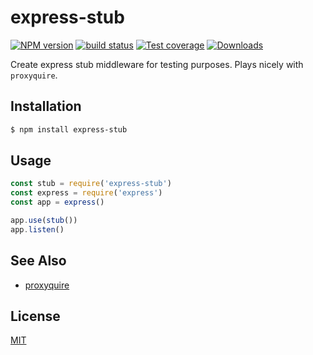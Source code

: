 # express-stub
[![NPM version][npm-image]][npm-url]
[![build status][travis-image]][travis-url]
[![Test coverage][coveralls-image]][coveralls-url]
[![Downloads][downloads-image]][downloads-url]

Create express stub middleware for testing purposes. Plays nicely with
`proxyquire`.

## Installation
```bash
$ npm install express-stub
```

## Usage
```js
const stub = require('express-stub')
const express = require('express')
const app = express()

app.use(stub())
app.listen()
```

## See Also
- [proxyquire](http://ghub.io/proxyquire)

## License
[MIT](https://tldrlegal.com/license/mit-license)

[npm-image]: https://img.shields.io/npm/v/express-stub.svg?style=flat-square
[npm-url]: https://npmjs.org/package/express-stub
[travis-image]: https://img.shields.io/travis/yoshuawuyts/express-stub.svg?style=flat-square
[travis-url]: https://travis-ci.org/yoshuawuyts/express-stub
[coveralls-image]: https://img.shields.io/coveralls/yoshuawuyts/express-stub.svg?style=flat-square
[coveralls-url]: https://coveralls.io/r/yoshuawuyts/express-stub?branch=master
[downloads-image]: http://img.shields.io/npm/dm/express-stub.svg?style=flat-square
[downloads-url]: https://npmjs.org/package/express-stub
